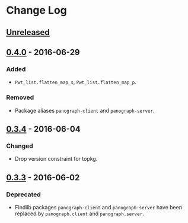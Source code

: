 # Change Log

## [Unreleased]

## [0.4.0] - 2016-06-29

### Added
- `Pwt_list.flatten_map_s`, `Pwt_list.flatten_map_p`.

### Removed
- Package aliases `panograph-client` and `panograph-server`.

## [0.3.4] - 2016-06-04

### Changed
- Drop version constraint for topkg.

## [0.3.3] - 2016-06-02

### Deprecated
- Findlib packages `panograph-client` and `panograph-server` have been
  replaced by `panograph.client` and `panograph.server`.

[Unreleased]: https://github.com/paurkedal/panograph/compare/0.4.0...HEAD
[0.4.0]: https://github.com/paurkedal/panograph/compare/0.3.4...0.4.0
[0.3.4]: https://github.com/paurkedal/panograph/compare/0.3.3...0.3.4
[0.3.3]: https://github.com/paurkedal/panograph/compare/0.3.2...0.3.3
